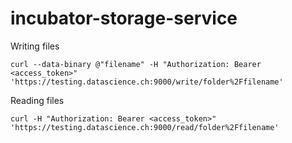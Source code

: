 # incubator-storage-service

Writing files
```
curl --data-binary @"filename" -H "Authorization: Bearer <access_token>" 'https://testing.datascience.ch:9000/write/folder%2Ffilename'
```

Reading files
```
curl -H "Authorization: Bearer <access_token>" 'https://testing.datascience.ch:9000/read/folder%2Ffilename'
```
